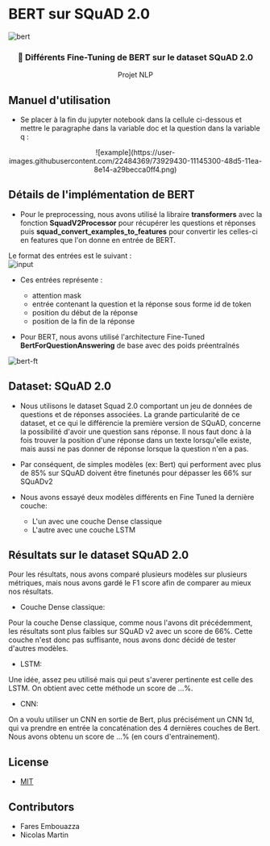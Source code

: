 # BERT sur SQuAD 2.0

<p align="center" >

  ![bert](https://user-images.githubusercontent.com/22484369/73925375-3f426480-48ce-11ea-8f5d-bf92ab1ebe87.png)


</p>

<h3 align="center">
  📄 Différents Fine-Tuning de BERT sur le dataset SQuAD 2.0
</h3>
<p align="center">
  Projet NLP <br/>
  <small></small>
</p>

## Manuel d'utilisation

- Se placer à la fin du jupyter notebook dans la cellule ci-dessous et mettre le paragraphe dans la variable doc et la question dans la variable q : 
<p align="center">
![example](https://user-images.githubusercontent.com/22484369/73929430-11145300-48d5-11ea-8e14-a29becca0ff4.png)
 </p>
    
   
    
    
    

## Détails de l'implémentation de BERT


- Pour le preprocessing, nous avons utilisé la libraire **transformers** avec la fonction **SquadV2Processor** pour récupérer les questions et réponses puis **squad_convert_examples_to_features** pour convertir les celles-ci en features que l'on donne en entrée de BERT. <br/>

Le format des entrées est le suivant : <br/>
![input](https://user-images.githubusercontent.com/22484369/73931543-c8f72f80-48d8-11ea-96e1-76f477e344f0.png)

 - Ces entrées représente : 
    - attention mask
    - entrée contenant la question et la réponse sous forme id de token
    - position du début de la réponse
    - position de la fin de la réponse

- Pour BERT, nous avons utilisé l'architecture Fine-Tuned **BertForQuestionAnswering** de base avec des poids préentraînés 


![bert-ft](https://user-images.githubusercontent.com/22484369/73930902-a3b5f180-48d7-11ea-8145-b8a79f439229.png)



## Dataset: SQuAD 2.0
- Nous utilisons le dataset Squad 2.0 comportant un jeu de données de questions et de réponses associées. La grande particularité de ce dataset, et ce qui le différencie la première version de SQuAD, concerne la possibilité d'avoir une question sans réponse. Il nous faut donc à la fois trouver la position d'une réponse dans un texte lorsqu'elle existe, mais aussi ne pas donner de réponse lorsque la question n'en a pas. 

- Par conséquent, de simples modèles (ex: Bert) qui performent avec plus de 85% sur SQuAD doivent être finetunés pour dépasser les 66% sur SQuADv2

- Nous avons essayé deux modèles différents en Fine Tuned la dernière couche:
  - L'un avec une couche Dense classique
  - L'autre avec une couche LSTM

## Résultats sur le dataset SQuAD 2.0
Pour les résultats, nous avons comparé plusieurs modèles sur plusieurs métriques, mais nous avons gardé le F1 score afin de comparer au mieux nos résultats. 

- Couche Dense classique: <br/>

Pour la couche Dense classique, comme nous l'avons dit précédemment, les résultats sont plus faibles sur SQuAD v2 avec un score de 66%. Cette couche n'est donc pas suffisante, nous avons donc décidé de tester d'autres modèles.

- LSTM: <br/>

Une idée, assez peu utilisé mais qui peut s'averer pertinente est celle des LSTM. On obtient avec cette méthode un score de ...%. 

- CNN: <br/>

On a voulu utiliser un CNN en sortie de Bert, plus précisément un CNN 1d, qui va prendre en entrée la concaténation des 4 dernières couches de Bert. Nous avons obtenu un score de ...% (en cours d'entrainement).

## License

- [MIT](LICENSE)

## Contributors
- Fares Embouazza
- Nicolas Martin
